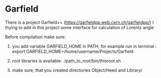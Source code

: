 # Garfield
There is a project Garfield++ (https://garfieldpp.web.cern.ch/garfieldpp/)
I thying to add in this project some interface for calculation of Lorentz angle

Before compilation make sure:
1) you add variable GARFIELD_HOME in PATH, for example run in terminal : export GARFIELD_HOME=/home/username/Projects/Garfield

2) root libraries is available: ./path_to_root/bin/thisroot.sh

3) make sure, that you created directories Object/Heed and Library/
